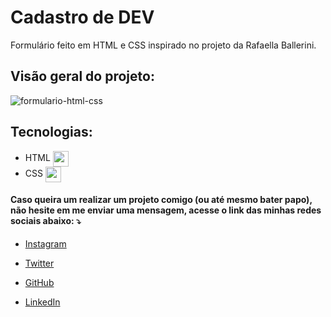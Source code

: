 # Cadastro de DEV

Formulário feito em HTML e CSS inspirado no projeto da Rafaella Ballerini. 

## Visão geral do projeto:
![formulario-html-css](https://user-images.githubusercontent.com/70456452/161429095-bc29da18-9960-43ca-8b37-50987916be30.jpg)

## Tecnologias:

- HTML <img align="center" height="25" src="https://cdn-icons-png.flaticon.com/512/732/732212.png">
- CSS <img align="center" height="25" src="https://cdn4.iconfinder.com/data/icons/iconsimple-programming/512/css-512.png">

#### Caso queira um  realizar um projeto comigo (ou até mesmo bater papo), não hesite em me enviar uma mensagem, acesse o link das minhas redes sociais abaixo: ⤵️

- [Instagram](instagram.com/celycodes)

- [Twitter](twitter.com/ceIenny)

- [GitHub](https://github.com/celenny)

- [LinkedIn](https://www.linkedin.com/in/celenny)

